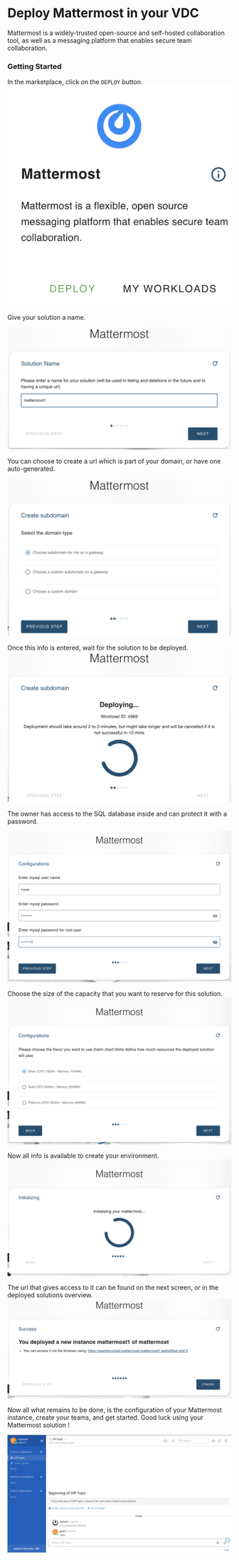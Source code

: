 # Deploy Mattermost in your VDC

Mattermost is a widely-trusted open-source and self-hosted collaboration tool, as well as a messaging platform that enables secure team collaboration. 

### Getting Started

In the marketplace, click on the `DEPLOY` button. 
![](img/evdc_mattermost_01_widget.png)

Give your solution a name.

![](img/evdc_mattermost_02_chatflow_name1.png)

You can choose to create a url which is part of your domain, or have one auto-generated. 

![](img/evdc_mattermost_03_chatflow_subdomain.png)

Once this info is entered, wait for the solution to be deployed. 
![](img/evdc_mattermost_04_chatflow_deploy.png)

The owner has access to the SQL database inside and can protect it with a password. 

![](img/evdc_mattermost_05_chatflow_mysql.png)

Choose the size of the capacity that you want to reserve for this solution. 
![](img/evdc_mattermost_06_chatflow_flavour.png)

Now all info is available to create your environment. 
![](img/evdc_mattermost_07_chatflow_init.png)

The url that gives access to it can be found on the next screen, or in the deployed solutions overview. 
![](img/evdc_mattermost_08_chatflow_success.png)

Now all what remains to be done, is the configuration of your Mattermost instance, create your teams, and get started. Good luck using your Mattermost solution !

![](img/evdc_mattermost_14_mmdashboard.png)

